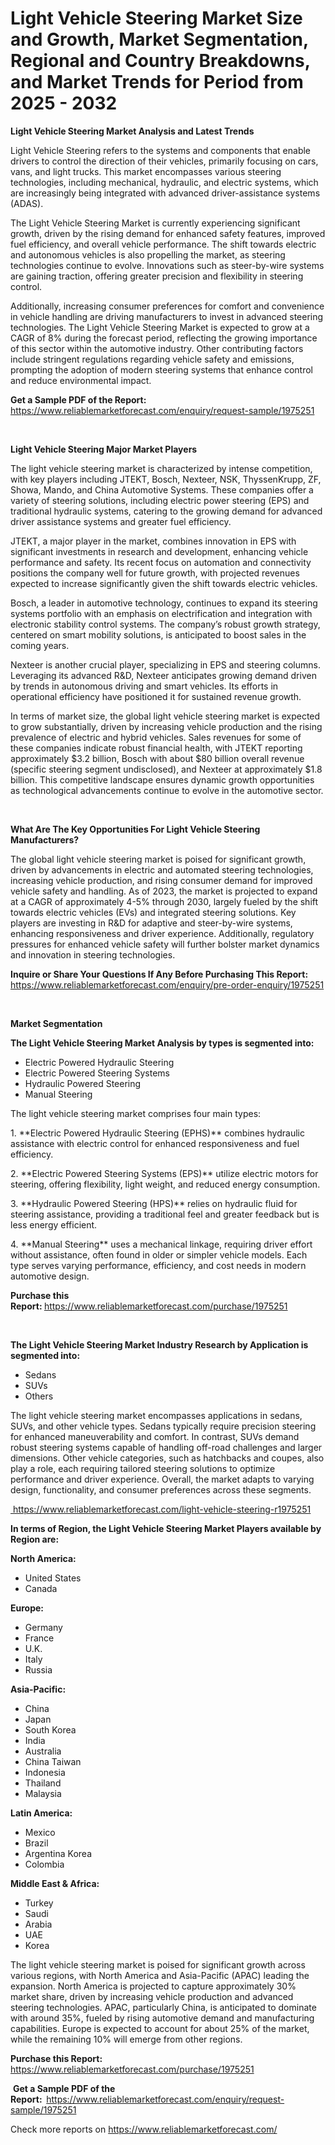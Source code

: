 <p><h1>Light Vehicle Steering Market Size and Growth, Market Segmentation, Regional and Country Breakdowns, and Market Trends for Period from 2025 -  2032</h1></p><p><strong>Light Vehicle Steering Market Analysis and Latest Trends</strong></p>
<p><p>Light Vehicle Steering refers to the systems and components that enable drivers to control the direction of their vehicles, primarily focusing on cars, vans, and light trucks. This market encompasses various steering technologies, including mechanical, hydraulic, and electric systems, which are increasingly being integrated with advanced driver-assistance systems (ADAS).</p><p>The Light Vehicle Steering Market is currently experiencing significant growth, driven by the rising demand for enhanced safety features, improved fuel efficiency, and overall vehicle performance. The shift towards electric and autonomous vehicles is also propelling the market, as steering technologies continue to evolve. Innovations such as steer-by-wire systems are gaining traction, offering greater precision and flexibility in steering control.</p><p>Additionally, increasing consumer preferences for comfort and convenience in vehicle handling are driving manufacturers to invest in advanced steering technologies. The Light Vehicle Steering Market is expected to grow at a CAGR of 8% during the forecast period, reflecting the growing importance of this sector within the automotive industry. Other contributing factors include stringent regulations regarding vehicle safety and emissions, prompting the adoption of modern steering systems that enhance control and reduce environmental impact.</p></p>
<p><strong>Get a Sample PDF of the Report:&nbsp;</strong> <a href="https://www.reliablemarketforecast.com/enquiry/request-sample/1975251?utm_campaign=2439&utm_medium=2&utm_source=Github&utm_content=ia&utm_term=31032025&utm_id=light-vehicle-steering">https://www.reliablemarketforecast.com/enquiry/request-sample/1975251</a></p>
<p>&nbsp;</p>
<p><strong>Light Vehicle Steering Major Market Players</strong></p>
<p><p>The light vehicle steering market is characterized by intense competition, with key players including JTEKT, Bosch, Nexteer, NSK, ThyssenKrupp, ZF, Showa, Mando, and China Automotive Systems. These companies offer a variety of steering solutions, including electric power steering (EPS) and traditional hydraulic systems, catering to the growing demand for advanced driver assistance systems and greater fuel efficiency.</p><p>JTEKT, a major player in the market, combines innovation in EPS with significant investments in research and development, enhancing vehicle performance and safety. Its recent focus on automation and connectivity positions the company well for future growth, with projected revenues expected to increase significantly given the shift towards electric vehicles.</p><p>Bosch, a leader in automotive technology, continues to expand its steering systems portfolio with an emphasis on electrification and integration with electronic stability control systems. The company’s robust growth strategy, centered on smart mobility solutions, is anticipated to boost sales in the coming years.</p><p>Nexteer is another crucial player, specializing in EPS and steering columns. Leveraging its advanced R&D, Nexteer anticipates growing demand driven by trends in autonomous driving and smart vehicles. Its efforts in operational efficiency have positioned it for sustained revenue growth.</p><p>In terms of market size, the global light vehicle steering market is expected to grow substantially, driven by increasing vehicle production and the rising prevalence of electric and hybrid vehicles. Sales revenues for some of these companies indicate robust financial health, with JTEKT reporting approximately $3.2 billion, Bosch with about $80 billion overall revenue (specific steering segment undisclosed), and Nexteer at approximately $1.8 billion. This competitive landscape ensures dynamic growth opportunities as technological advancements continue to evolve in the automotive sector.</p></p>
<p>&nbsp;</p>
<p><strong>What Are The Key Opportunities For Light Vehicle Steering Manufacturers?</strong></p>
<p><p>The global light vehicle steering market is poised for significant growth, driven by advancements in electric and automated steering technologies, increasing vehicle production, and rising consumer demand for improved vehicle safety and handling. As of 2023, the market is projected to expand at a CAGR of approximately 4-5% through 2030, largely fueled by the shift towards electric vehicles (EVs) and integrated steering solutions. Key players are investing in R&D for adaptive and steer-by-wire systems, enhancing responsiveness and driver experience. Additionally, regulatory pressures for enhanced vehicle safety will further bolster market dynamics and innovation in steering technologies.</p></p>
<p><strong>Inquire or Share Your Questions If Any Before Purchasing This Report:</strong> <a href="https://www.reliablemarketforecast.com/enquiry/pre-order-enquiry/1975251?utm_campaign=2439&utm_medium=2&utm_source=Github&utm_content=ia&utm_term=31032025&utm_id=light-vehicle-steering">https://www.reliablemarketforecast.com/enquiry/pre-order-enquiry/1975251</a></p>
<p>&nbsp;</p>
<p><strong>Market Segmentation</strong></p>
<p><strong>The Light Vehicle Steering Market Analysis by types is segmented into:</strong></p>
<p><ul><li>Electric Powered Hydraulic Steering</li><li>Electric Powered Steering Systems</li><li>Hydraulic Powered Steering</li><li>Manual Steering</li></ul></p>
<p><p>The light vehicle steering market comprises four main types: </p><p>1. **Electric Powered Hydraulic Steering (EPHS)** combines hydraulic assistance with electric control for enhanced responsiveness and fuel efficiency. </p><p>2. **Electric Powered Steering Systems (EPS)** utilize electric motors for steering, offering flexibility, light weight, and reduced energy consumption. </p><p>3. **Hydraulic Powered Steering (HPS)** relies on hydraulic fluid for steering assistance, providing a traditional feel and greater feedback but is less energy efficient. </p><p>4. **Manual Steering** uses a mechanical linkage, requiring driver effort without assistance, often found in older or simpler vehicle models. Each type serves varying performance, efficiency, and cost needs in modern automotive design.</p></p>
<p><strong>Purchase this Report:&nbsp;</strong><a href="https://www.reliablemarketforecast.com/purchase/1975251?utm_campaign=2439&utm_medium=2&utm_source=Github&utm_content=ia&utm_term=31032025&utm_id=light-vehicle-steering">https://www.reliablemarketforecast.com/purchase/1975251</a></p>
<p>&nbsp;</p>
<p><strong>The Light Vehicle Steering Market Industry Research by Application is segmented into:</strong></p>
<p><ul><li>Sedans</li><li>SUVs</li><li>Others</li></ul></p>
<p><p>The light vehicle steering market encompasses applications in sedans, SUVs, and other vehicle types. Sedans typically require precision steering for enhanced maneuverability and comfort. In contrast, SUVs demand robust steering systems capable of handling off-road challenges and larger dimensions. Other vehicle categories, such as hatchbacks and coupes, also play a role, each requiring tailored steering solutions to optimize performance and driver experience. Overall, the market adapts to varying design, functionality, and consumer preferences across these segments.</p></p>
<p><a href="https://www.reliablemarketforecast.com/light-vehicle-steering-r1975251?utm_campaign=2439&utm_medium=2&utm_source=Github&utm_content=ia&utm_term=31032025&utm_id=light-vehicle-steering">&nbsp;https://www.reliablemarketforecast.com/light-vehicle-steering-r1975251</a></p>
<p><strong>In terms of Region, the Light Vehicle Steering Market Players available by Region are:</strong></p>
<p>
    <p> <strong> North America: </strong>
        <ul>
            <li>United States</li>
            <li>Canada</li>
        </ul>
        </p> 
    <p> <strong> Europe: </strong>
        <ul>
            <li>Germany</li>
            <li>France</li>
            <li>U.K.</li>
            <li>Italy</li>
            <li>Russia</li>
        </ul>
        </p> 
    <p> <strong> Asia-Pacific: </strong>
        <ul>
            <li>China</li>
            <li>Japan</li>
            <li>South Korea</li>
            <li>India</li>
            <li>Australia</li>
            <li>China Taiwan</li>
            <li>Indonesia</li>
            <li>Thailand</li>
            <li>Malaysia</li>
        </ul>
        </p> 
    <p> <strong> Latin America: </strong>
        <ul>
            <li>Mexico</li>
            <li>Brazil</li>
            <li>Argentina Korea</li>
            <li>Colombia</li>
        </ul>
        </p> 
    <p> <strong> Middle East & Africa: </strong>
        <ul>
            <li>Turkey</li>
            <li>Saudi</li>
            <li>Arabia</li>
            <li>UAE</li>
            <li>Korea</li>
        </ul>
    </p>
    </p>
<p><p>The light vehicle steering market is poised for significant growth across various regions, with North America and Asia-Pacific (APAC) leading the expansion. North America is projected to capture approximately 30% market share, driven by increasing vehicle production and advanced steering technologies. APAC, particularly China, is anticipated to dominate with around 35%, fueled by rising automotive demand and manufacturing capabilities. Europe is expected to account for about 25% of the market, while the remaining 10% will emerge from other regions.</p></p>
<p><strong>Purchase this Report: </strong><a href="https://www.reliablemarketforecast.com/purchase/1975251?utm_campaign=2439&utm_medium=2&utm_source=Github&utm_content=ia&utm_term=31032025&utm_id=light-vehicle-steering">https://www.reliablemarketforecast.com/purchase/1975251</a></p>
<p>&nbsp;<strong>Get a Sample PDF of the Report:&nbsp;&nbsp;</strong><a href="https://www.reliablemarketforecast.com/enquiry/request-sample/1975251?utm_campaign=2439&utm_medium=2&utm_source=Github&utm_content=ia&utm_term=31032025&utm_id=light-vehicle-steering">https://www.reliablemarketforecast.com/enquiry/request-sample/1975251</a></p>
<p><strong></strong></p>
<p>Check more reports on <a href="https://www.reliablemarketforecast.com/?utm_campaign=2439&utm_medium=2&utm_source=Github&utm_content=ia&utm_term=31032025&utm_id=light-vehicle-steering">https://www.reliablemarketforecast.com/</a></p>